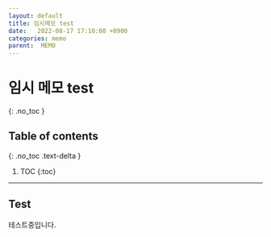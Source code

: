 ```yaml
---
layout: default
title: 임시메모 test
date:   2022-08-17 17:10:00 +0900
categories: memo
parent:  MEMO
---
```


# 임시 메모 test
{: .no_toc }

## Table of contents
{: .no_toc .text-delta }

1. TOC
{:toc}
---

## Test

테스트중입니다.
